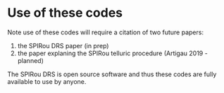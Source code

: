 # Use of these codes

Note use of these codes will require a citation of two future papers:
1) the SPIRou DRS paper (in prep)
2) the paper explaning the SPIRou telluric procedure (Artigau 2019 - planned)

The SPIRou DRS is open source software and thus these codes are fully available to use by anyone.
